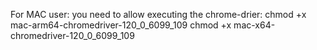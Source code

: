 For MAC user:
you need to allow executing the chrome-drier:
	chmod +x mac-arm64-chromedriver-120_0_6099_109
	chmod +x mac-x64-chromedriver-120_0_6099_109

